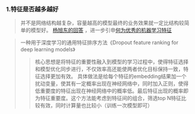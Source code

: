 ### 1.特征是否越多越好
>并不是网络结构越复杂，容量越高的模型最终的业务效果就一定比结构较简单的模型好。  [杨旭东的回答](https://www.zhihu.com/question/319953307) ，进一步引申[何为优秀的机器学习特征](https://yangxudong.github.io/good-feature/)

>一种用于深度学习的通用特征排序方法《Dropout feature ranking for deep learning models》
>>核心思想是将特征的重要性融入到模型的学习过程中，使得特征选择和模型优化同步进行，不仅效率高还能使两者优化目标保持一致，特征选择更加有效。
具体做法是给每个特征的embedding结果加一个扰动变量，使其有一定概率出现在神经网络中，同时加入正则，使得低重要度的特征出现在神经网络中的概率低。最后特征出现的概率即为特征重要度。这个方法能考虑到特征间的组合，筛选top N特征比较有效，同时计算量也比较小（训练一次模型即可）
